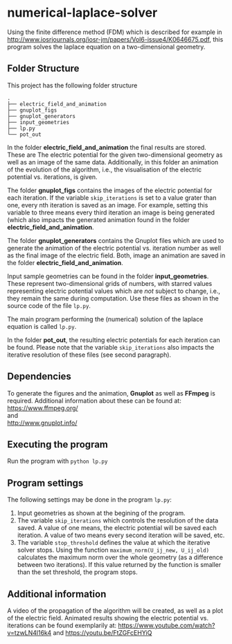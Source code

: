 # numerical-laplace-solver

Using the finite difference method (FDM) which is described for example in
<http://www.iosrjournals.org/iosr-jm/papers/Vol6-issue4/K0646675.pdf>, this program solves the laplace equation on a two-dimensional geometry.

## Folder Structure

This project has the following folder structure
```
.
├── electric_field_and_animation
├── gnuplot_figs
├── gnuplot_generators
├── input_geometries
├── lp.py
└── pot_out
```
In the folder **electric_field_and_animation** the final results are stored. These are The electric potential for the given two-dimensional geometry as well as an image of the same data. Additionally, in this folder an animation of the evolution of the algorithm, i.e., the visualisation of the electric potential vs. iterations, is given.  

The folder **gnuplot_figs** contains the images of the electric potential for each iteration. If the variable `skip_iterations` is set to a value grater than one, every nth iteration is saved as an image. For example, setting this variable to three means every third iteration an image is being generated (which also impacts the generated animation found in the folder **electric_field_and_animation**.  

The folder **gnuplot_generators** contains the Gnuplot files which are used to generate the animation of the electric potential vs. iteration number as well as the final image of the electric field. Both, image an animation are saved in the folder **electric_field_and_animation**.  

Input sample geometries can be found in the folder **input_geometries**. These represent two-dimensional grids of numbers, with starred values representing electric potential values which are _not_ subject to change, i.e., they remain the same during computation. Use these files as shown in the source code of the file `lp.py`.  

The main program performing the (numerical) solution of the laplace equation is called `lp.py`.  

In the folder **pot_out**, the resulting electric potentials for each iteration can be found. Please note that the variable `skip_iterations` also impacts the iterative resolution of these files (see second paragraph).

## Dependencies

To generate the figures and the animation, **Gnuplot** as well as **FFmpeg** is required. Additional information about these can be found at:  
<https://www.ffmpeg.org/>  
and  
<http://www.gnuplot.info/>  

## Executing the program

Run the program with `python lp.py`

## Program settings

The following settings may be done in the program `lp.py`:
1. Input geometries as shown at the begining of the program.
2. The variable `skip_iterations` which controls the resolution of the data saved. A value of one means, the electric potential will be saved each iteration. A value of two means every second iteration will be saved, etc.
3. The variable `stop_threshold` defines the value at which the iterative solver stops. Using the function `maximum_norm(U_ij_new, U_ij_old)` calculates the maximum norm over the whole geometry (as a difference between two iterations). If this value returned by the function is smaller than the set threshold, the program stops.

## Additional information

A video of the propagation of the algorithm will be created, as well as a plot of the electric field. Animated results showing the electric potential vs. iterations can be found exemplarily at: <https://www.youtube.com/watch?v=tzwLN4l16k4> and <https://youtu.be/FtZGFcEHYiQ>
